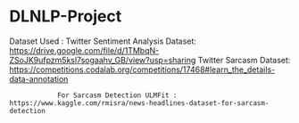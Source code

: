 # DLNLP-Project

Dataset Used :  Twitter Sentiment Analysis Dataset: https://drive.google.com/file/d/1TMbqN-ZSoJK9ufpzm5ksl7sogaahv_GB/view?usp=sharing
                Twitter Sarcasm Dataset: https://competitions.codalab.org/competitions/17468#learn_the_details-data-annotation
                
                For Sarcasm Detection ULMFit : https://www.kaggle.com/rmisra/news-headlines-dataset-for-sarcasm-detection
